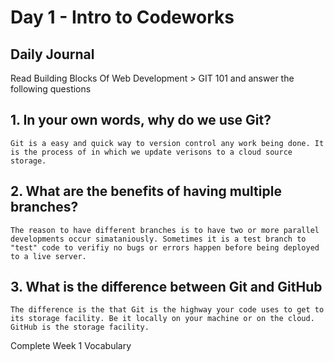 # Day 1 - Intro to Codeworks

## Daily Journal

Read Building Blocks Of Web Development > GIT 101 and answer the following questions

## 1. In your own words, why do we use Git?
    
    Git is a easy and quick way to version control any work being done. It is the process of in which we update verisons to a cloud source storage.


## 2. What are the benefits of having multiple branches?

    The reason to have different branches is to have two or more parallel developments occur simataniously. Sometimes it is a test branch to "test" code to verifiy no bugs or errors happen before being deployed to a live server.

## 3. What is the difference between Git and GitHub

    The difference is the that Git is the highway your code uses to get to its storage facility. Be it locally on your machine or on the cloud.
    GitHub is the storage facility.

Complete Week 1 Vocabulary